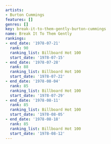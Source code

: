 ```yaml
---
artists:
- Burton Cummings
features: []
genres: []
key: break-it-to-them-gently-burton-cummings
name: Break It To Them Gently
rankings:
- end_date: '1978-07-21'
  rank: 90
  ranking_list: Billboard Hot 100
  start_date: '1978-07-15'
- end_date: '1978-07-28'
  rank: 88
  ranking_list: Billboard Hot 100
  start_date: '1978-07-22'
- end_date: '1978-08-04'
  rank: 85
  ranking_list: Billboard Hot 100
  start_date: '1978-07-29'
- end_date: '1978-08-11'
  rank: 85
  ranking_list: Billboard Hot 100
  start_date: '1978-08-05'
- end_date: '1978-08-18'
  rank: 85
  ranking_list: Billboard Hot 100
  start_date: '1978-08-12'
---
```


